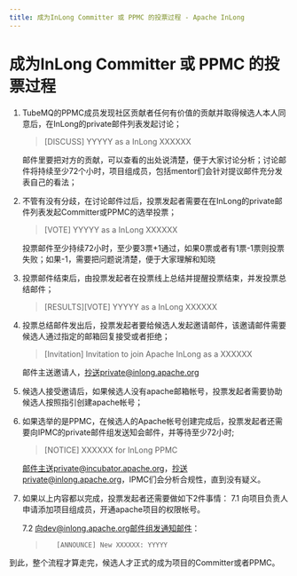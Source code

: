 ```yaml
---
title: 成为InLong Committer 或 PPMC 的投票过程 - Apache InLong
---
```



# 成为InLong Committer 或 PPMC 的投票过程

1. TubeMQ的PPMC成员发现社区贡献者任何有价值的贡献并取得候选人本人同意后，在InLong的private邮件列表发起讨论；
    > [DISCUSS] YYYYY as a InLong XXXXXX

    邮件里要把对方的贡献，可以查看的出处说清楚，便于大家讨论分析；讨论邮件将持续至少72个小时，项目组成员，包括mentor们会针对提议邮件充分发表自己的看法；

    
2. 不管有没有分歧，在讨论邮件过后，投票发起者需要在在InLong的private邮件列表发起Committer或PPMC的选举投票；
    > [VOTE] YYYYY as a InLong XXXXXX

     投票邮件至少持续72小时，至少要3票+1通过，如果0票或者有1票-1票则投票失败；如果-1，需要把问题说清楚，便于大家理解和知晓


3. 投票邮件结束后，由投票发起者在投票线上总结并提醒投票结束，并发投票总结邮件；
   > [RESULTS][VOTE] YYYYY as a InLong XXXXXX


4. 投票总结邮件发出后，投票发起者要给候选人发起邀请邮件，该邀请邮件需要候选人通过指定的邮箱回复接受或者拒绝；
    > [Invitation] Invitation to join Apache InLong as a XXXXXX

    邮件主送邀请人，抄送private@inlong.apache.org


5. 候选人接受邀请后，如果候选人没有apache邮箱帐号，投票发起者需要协助候选人按照指引创建apache帐号；

   
6. 如果选举的是PPMC，在候选人的Apache帐号创建完成后，投票发起者还需要向IPMC的private邮件组发送知会邮件，并等待至少72小时;
   > [NOTICE] XXXXXX for InLong PPMC

   邮件主送private@incubator.apache.org，抄送private@inlong.apache.org，IPMC们会分析合规性，直到没有疑义。

 
7. 如果以上内容都以完成，投票发起者还需要做如下2件事情：
   7.1  向项目负责人申请添加项目组成员，开通apache项目的权限帐号。     

   7.2 	向dev@inlong.apache.org邮件组发通知邮件：
      >        [ANNOUNCE] New XXXXXX: YYYYY

 
到此，整个流程才算走完，候选人才正式的成为项目的Committer或者PPMC。

